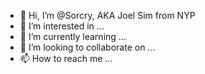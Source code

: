 - 👋 Hi, I’m @Sorcry, AKA Joel Sim from NYP
- 👀 I’m interested in ...
- 🌱 I’m currently learning ...
- 💞️ I’m looking to collaborate on ...
- 📫 How to reach me ...

<!---
Sorcry/Sorcry is a ✨ special ✨ repository because its `README.md` (this file) appears on your GitHub profile.
You can click the Preview link to take a look at your changes.
--->
